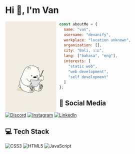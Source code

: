 <!-- <h1 align="center">Hi 👋, I'm Van<h1/> -->
# Hi 👋, I'm Van
 
<img 
  src="IceBear.jpg" 
  alt="functional programming is the right way"
  style="margin-right : 10px "
  align="left" 
  height="290px"
/>

```javascript
const aboutMe = {
  name: "van",
  username: "devanify",
  workplace: "location unknown",
  organization: [],
  city: "Bali, 🇮🇩",
  lang: ["bahasa", "eng"],
  interests: [
    "static web",
    "web development",
    "self development"
  ]
};
```


## 🔗 Social Media 
[![Discord](https://img.shields.io/badge/Discord-%237289DA.svg?logo=discord&logoColor=white)](https://discord.gg/https://discord.gg/EBWbHCJqtV) [![Instagram](https://img.shields.io/badge/Instagram-%23E4405F.svg?logo=Instagram&logoColor=white)](https://instagram.com/yanevannn) [![LinkedIn](https://img.shields.io/badge/LinkedIn-%230077B5.svg?logo=linkedin&logoColor=white)](www.linkedin.com/in/yanevannn) 
<!-- [![Stack Overflow](https://img.shields.io/badge/-Stackoverflow-FE7A16?logo=stack-overflow&logoColor=white)](https://stackoverflow.com/users/22048699) [![Twitter](https://img.shields.io/badge/Twitter-%231DA1F2.svg?logo=Twitter&logoColor=white)](https://twitter.com/devanify) -->

## 💻 Tech Stack
![CSS3](https://img.shields.io/badge/css3-%231572B6.svg?style=for-the-badge&logo=css3&logoColor=white) ![HTML5](https://img.shields.io/badge/html5-%23E34F26.svg?style=for-the-badge&logo=html5&logoColor=white) ![JavaScript](https://img.shields.io/badge/javascript-%23323330.svg?style=for-the-badge&logo=javascript&logoColor=%23F7DF1E)
<!-- 
 ![PHP](https://img.shields.io/badge/php-%23777BB4.svg?style=for-the-badge&logo=php&logoColor=white) ![Markdown](https://img.shields.io/badge/markdown-%23000000.svg?style=for-the-badge&logo=markdown&logoColor=white) ![Bootstrap](https://img.shields.io/badge/bootstrap-%23563D7C.svg?style=for-the-badge&logo=bootstrap&logoColor=white) ![TailwindCSS](https://img.shields.io/badge/tailwindcss-%2338B2AC.svg?style=for-the-badge&logo=tailwind-css&logoColor=white) ![Nginx](https://img.shields.io/badge/nginx-%23009639.svg?style=for-the-badge&logo=nginx&logoColor=white) ![MySQL](https://img.shields.io/badge/mysql-%2300f.svg?style=for-the-badge&logo=mysql&logoColor=white) 	![Figma](https://img.shields.io/badge/figma-%23F24E1E.svg?style=for-the-badge&logo=figma&logoColor=white) ![LINUX](https://img.shields.io/badge/Linux-FCC624?style=for-the-badge&logo=linux&logoColor=black) ![Trello](https://img.shields.io/badge/Trello-%23026AA7.svg?style=for-the-badge&logo=Trello&logoColor=white)
-->

<!-- 
 Disable for Now
## 📊 GitHub Stats:

![](https://github-readme-stats.vercel.app/api?username=devanify&theme=default&hide_border=false&include_all_commits=false&count_private=false)<br/>
![](https://github-readme-streak-stats.herokuapp.com/?user=devanify&theme=default&hide_border=false)<br/>
![](https://github-readme-stats.vercel.app/api/top-langs/?username=devanify&theme=default&hide_border=false&include_all_commits=false&count_private=false&layout=compact)
---
[![](https://visitcount.itsvg.in/api?id=devanify&icon=6&color=0)](https://visitcount.itsvg.in) -->

